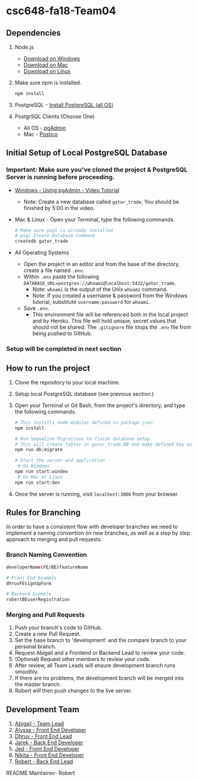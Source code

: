 # csc648-fa18-Team04

## Dependencies

1. Node.js

   - [Download on Windows](https://blog.teamtreehouse.com/install-node-js-npm-windows)
   - [Download on Mac](https://blog.teamtreehouse.com/install-node-js-npm-mac)
   - [Download on Linux](https://blog.teamtreehouse.com/install-node-js-npm-linux)

2. Make sure npm is installed.

   ```bash
   npm install
   ```

3. PostgreSQL - [Install PostgreSQL (all OS)](https://www.postgresql.org/download/)

4. PostgrSQL Clients (Choose One)
   - All OS - [pgAdmin](https://www.pgadmin.org/download/)
   - Mac - [Postico](https://eggerapps.at/postico/)

## Initial Setup of Local PostgreSQL Database

### Important: Make sure you've cloned the project & PostgreSQL Server is running before proceeding.

- [Windows - Using pgAdmin - Video Tutorial](https://youtu.be/EBw5E5DzAvE?t=185)
  - Note: Create a new database called `gator_trade`. You should be finished by 5:00 in the video.
- Mac & Linux - Open your Terminal, type the following commands.

  ```bash
  # Make sure psql is already installed
  # psql Create Database Command
  createdb gator_trade
  ```

- All Operating Systems

  - Open the project in an editor and from the base of the directory, create a file named `.env`.
  - Within `.env` paste the following `DATABASE_URL=postgres://whoami@localhost:5432/gator_trade`.
    - Note: `whoami` is the output of the Unix `whoami` command.
    - Note: If you created a username & password from the Windows tutorial, substitute `username:password` for `whoami`.
  - Save `.env`.
    - This environment file will be referenced both in the local project and by Heroku. This file will hold unique, secret values that should not be shared. The `.gitignore` file stops the `.env` file from being pushed to GitHub.

### Setup will be completed in next section

## How to run the project

1. Clone the repository to your local machine.
2. Setup local PostgreSQL database (see previous section.)
3. Open your Terminal or Git Bash, from the project's directory, and type the following commands.

   ```bash
   # This installs node modules defined in package.json
   npm install

   # Run Sequelize Migrations to finish database setup
   # This will create tables in gator_trade DB and make defined key associations
   npm run db:migrate

   # Start the server and application
    # On Windows
   npm run start:windev
    # On Mac or Linux
   npm run start:dev
   ```

4. Once the server is running, visit `localhost:3000` from your browser.

## Rules for Branching

In order to have a consistent flow with developer branches we need to implement a naming convention on new branches, as well as a step by step approach to merging and pull requests.

### Branch Naming Convention

```bash
developerName(FE/BE)featureName

# Front End Example
dhruvFEsignUpForm

# Backend Example
robertBEuserRegistration
```

### Merging and Pull Requests

1. Push your branch's code to GitHub.
2. Create a new Pull Request.
3. Set the base branch to 'development' and the compare branch to your personal branch.
4. Request Abigail and a Frontend or Backend Lead to review your code.
5. (Optional) Request other members to review your code.
6. After review, all Team Leads will ensure development branch runs smoothly.
7. If there are no problems, the development branch will be merged into the master branch.
8. Robert will then push changes to the live server.

## Development Team

1. [Abigail - Team Lead](https://github.com/michinchin)
2. [Alyssa - Front End Developer](https://github.com/amalunao)
3. [Dhruv - Front End Lead](https://github.com/dhruvbshah)
4. [Jarek - Back End Developer](https://github.com/Janda95)
5. [Jed - Front End Developer](https://github.com/jahmadia)
6. [Nikita - Front End Developer](https://github.com/nbajra)
7. [Robert - Back End Lead](https://github.com/rquinones93)

README Maintainer- Robert
